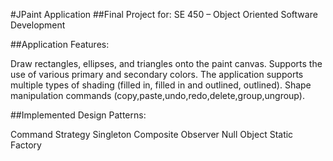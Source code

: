 #JPaint Application
##Final Project for: SE 450 – Object Oriented Software Development

##Application Features:

Draw rectangles, ellipses, and triangles onto the paint canvas.
Supports the use of various primary and secondary colors.
The application supports multiple types of shading (filled in, filled in and outlined, outlined).
Shape manipulation commands (copy,paste,undo,redo,delete,group,ungroup).

##Implemented Design Patterns:

Command 
Strategy 
Singleton 
Composite 
Observer 
Null Object 
Static Factory 

